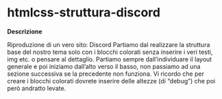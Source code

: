 # htmlcss-struttura-discord

**Descrizione**

Riproduzione di un vero sito: Discord
Partiamo dal realizzare la struttura base del nostro tema solo con i blocchi colorati senza inserire i veri testi, img etc. o pensare al dettaglio.
Partiamo sempre dall’individuare il layout generale e poi iniziamo dall’alto verso il basso, non passiamo ad una sezione successiva se la precedente non funziona.
Vi ricordo che per creare i blocchi colorati dovrete inserire delle altezze (di “debug”) che poi però andratto levate.